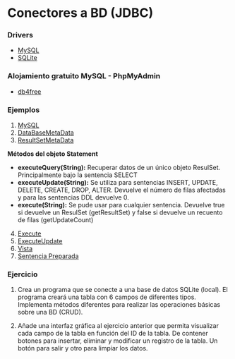 # Conectores a BD (JDBC)

### Drivers

- [MySQL](https://www.mysql.com/products/connector/)
- [SQLite](https://github.com/xerial/sqlite-jdbc)

### Alojamiento gratuito MySQL - PhpMyAdmin

- [db4free](https://www.db4free.net/)

### Ejemplos

1. [MySQL](https://github.com/franlu/DAM-AD/blob/master/UD2-Conectores/mysql/ConnMySQL.java)
2. [DataBaseMetaData](https://github.com/franlu/DAM-AD/blob/master/UD2-Conectores/mysql/Databasemetadata.java)
3. [ResultSetMetaData](https://github.com/franlu/DAM-AD/blob/master/UD2-Conectores/mysql/Resultsetmetadata.java)

**Métodos del objeto Statement**

- **executeQuery(String):** Recuperar datos de un único objeto ResulSet. Principalmente bajo la sentencia SELECT
- **executeUpdate(String):** Se utiliza para sentencias INSERT, UPDATE, DELETE, CREATE, DROP, ALTER. Devuelve el número de filas afectadas y para las sentencias DDL devuelve 0.
- **execute(String):** Se pude usar para cualquier sentencia. Devuelve true si devuelve un ResulSet (getResultSet) y false si devuelve un recuento de filas (getUpdateCount)

4. [Execute](https://github.com/franlu/DAM-AD/blob/master/UD2-Conectores/mysql/Execute.java)
5. [ExecuteUpdate](https://github.com/franlu/DAM-AD/blob/master/UD2-Conectores/mysql/ExecuteUpdate.java)
6. [Vista](https://github.com/franlu/DAM-AD/blob/master/UD2-Conectores/mysql/CrearVista.java)
7. [Sentencia Preparada](https://github.com/franlu/DAM-AD/blob/master/UD2-Conectores/mysql/SentenciaPreparada.java)

### Ejercicio

1. Crea un programa que se conecte a una base de datos SQLite (local). El programa creará una tabla con 6 campos de diferentes tipos. Implementa métodos diferentes para realizar las operaciones básicas sobre una BD (CRUD).

2. Añade una interfaz gráfica al ejercicio anterior que permita visualizar cada campo de la tabla en función del ID de la tabla. De contener botones para insertar, eliminar y modificar un registro de la tabla. Un botón para salir y otro para limpiar los datos.
